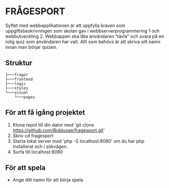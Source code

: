 # FRÅGESPORT

Syftet med webbapplikationen är att uppfylla kraven som uppgiftsbeskrivningen som skolan gav i webbserverprogrammering 1 och webbutveckling 2. Webbappen ska låta användaren “tävla” och svara på en rolig quiz som användaren har valt. Allt som behövs är att skriva sitt namn innan man börjar quizen.

## Struktur
```
├───fragor
├───frontend
├───logic
├───styles
└───visual
    └───pages
```

## För att få igång projektet 

1. Klona repot till din dator med 'git clone https://github.com/Bobluoae/fragesport.git'
2. Skriv cd fragesport
3. Starta lokal server med 'php -S localhost:8080' om du har php installerat och i sökvägen.
4. Surfa till localhost:8080

## För att spela

* Ange ditt namn för att börja spela